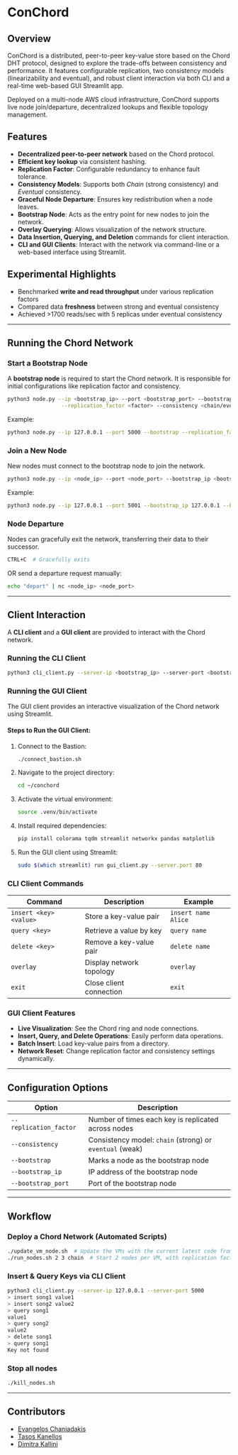 # ConChord

## Overview

ConChord is a distributed, peer-to-peer key-value store based on the Chord DHT protocol, designed to explore the 
trade-offs between consistency and performance. It features configurable replication, two consistency models 
(linearizability and eventual), and robust client interaction via both CLI and a real-time web-based GUI Streamlit app.

Deployed on a multi-node AWS cloud infrastructure, ConChord supports live node join/departure, decentralized lookups
and flexible topology management. 

[//]: # (This project implements a **Chord Distributed Hash Table &#40;DHT&#41;** in Python, supporting **key-value storage, node join/departure, replication, and consistency mechanisms**. It is designed to be used in a distributed network of nodes where each node is responsible for a portion of the keyspace.)

## Features
- **Decentralized peer-to-peer network** based on the Chord protocol.
- **Efficient key lookup** via consistent hashing.
- **Replication Factor**: Configurable redundancy to enhance fault tolerance.
- **Consistency Models**: Supports both *Chain* (strong consistency) and *Eventual* consistency.
- **Graceful Node Departure**: Ensures key redistribution when a node leaves.
- **Bootstrap Node**: Acts as the entry point for new nodes to join the network.
- **Overlay Querying**: Allows visualization of the network structure.
- **Data Insertion, Querying, and Deletion** commands for client interaction.
- **CLI and GUI Clients**: Interact with the network via command-line or a web-based interface using Streamlit.

## Experimental Highlights

- Benchmarked **write and read throughput** under various replication factors
- Compared data **freshness** between strong and eventual consistency
- Achieved >1700 reads/sec with 5 replicas under eventual consistency

---

## Running the Chord Network

### Start a Bootstrap Node
A **bootstrap node** is required to start the Chord network. It is responsible for initial configurations like replication factor and consistency.

```sh
python3 node.py --ip <bootstrap_ip> --port <bootstrap_port> --bootstrap \
                 --replication_factor <factor> --consistency <chain/eventual>
```

Example:
```sh
python3 node.py --ip 127.0.0.1 --port 5000 --bootstrap --replication_factor 3 --consistency chain
```

### Join a New Node
New nodes must connect to the bootstrap node to join the network.

```sh
python3 node.py --ip <node_ip> --port <node_port> --bootstrap_ip <bootstrap_ip> --bootstrap_port <bootstrap_port>
```

Example:
```sh
python3 node.py --ip 127.0.0.1 --port 5001 --bootstrap_ip 127.0.0.1 --bootstrap_port 5000
```

### Node Departure
Nodes can gracefully exit the network, transferring their data to their successor.

```sh
CTRL+C  # Gracefully exits
```

OR send a departure request manually:

```sh
echo "depart" | nc <node_ip> <node_port>
```

---

## Client Interaction
A **CLI client** and a **GUI client** are provided to interact with the Chord network.

### Running the CLI Client
```sh
python3 cli_client.py --server-ip <bootstrap_ip> --server-port <bootstrap_port>
```

### Running the GUI Client
The GUI client provides an interactive visualization of the Chord network using Streamlit.

#### Steps to Run the GUI Client:
1. Connect to the Bastion:
   ```sh
   ./connect_bastion.sh
   ```
2. Navigate to the project directory:
   ```sh
   cd ~/conchord
   ```
3. Activate the virtual environment:
   ```sh
   source .venv/bin/activate
   ```
4. Install required dependencies:
   ```sh
   pip install colorama tqdm streamlit networkx pandas matplotlib
   ```
5. Run the GUI client using Streamlit:
   ```sh
   sudo $(which streamlit) run gui_client.py --server.port 80
   ```

### CLI Client Commands
| Command | Description | Example |
|---------|------------|---------|
| `insert <key> <value>` | Store a key-value pair | `insert name Alice` |
| `query <key>` | Retrieve a value by key | `query name` |
| `delete <key>` | Remove a key-value pair | `delete name` |
| `overlay` | Display network topology | `overlay` |
| `exit` | Close client connection | `exit` |

### GUI Client Features
- **Live Visualization**: See the Chord ring and node connections.
- **Insert, Query, and Delete Operations**: Easily perform data operations.
- **Batch Insert**: Load key-value pairs from a directory.
- **Network Reset**: Change replication factor and consistency settings dynamically.

---

## Configuration Options
| Option | Description |
|--------|-------------|
| `--replication_factor` | Number of times each key is replicated across nodes |
| `--consistency` | Consistency model: `chain` (strong) or `eventual` (weak) |
| `--bootstrap` | Marks a node as the bootstrap node |
| `--bootstrap_ip` | IP address of the bootstrap node |
| `--bootstrap_port` | Port of the bootstrap node |

---
## Workflow

### Deploy a Chord Network (Automated Scripts)

```sh
./update_vm_node.sh  # Update the VMs with the current latest code from localhost
./run_nodes.sh 2 3 chain  # Start 2 nodes per VM, with replication factor 3 and chain consistency
```

### Insert & Query Keys via CLI Client

```sh
python3 cli_client.py --server-ip 127.0.0.1 --server-port 5000
> insert song1 value1
> insert song2 value2
> query song1
value1
> query song2
value2
> delete song1
> query song1
Key not found
```

### Stop all nodes

```sh
./kill_nodes.sh
```
---

## Contributors

- [Evangelos Chaniadakis](https://github.com/xaniadakis)
- [Tasos Kanellos](https://github.com/taskanell)
- [Dimitra Kallini](https://github.com/dimkallini)
